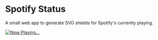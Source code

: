 # Spotify Status

A small web app to generate SVG shields for Spotify's currently playing.

[![Now Playing...](https://spotifystatus.rylatt.me/2xaskeo7g7gwdeq9yw8lhvh57)](https://spotifystatus.rylatt.me/2xaskeo7g7gwdeq9yw8lhvh57/link)
